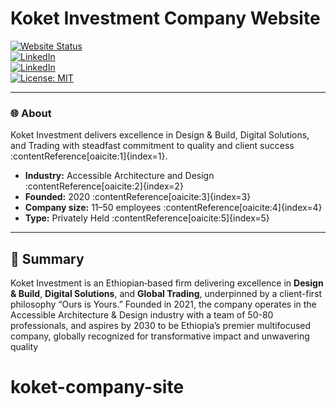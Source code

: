 # Koket Investment Company Website

[![Website Status](https://img.shields.io/website-up-down-green-red/https/koketinvestment.com.svg)](https://koketinvestment.com/)  
[![LinkedIn](https://img.shields.io/badge/LinkedIn-%230077B5.svg?logo=linkedin&logoColor=white)](https://www.linkedin.com/company/koket-investment)  
[![LinkedIn](https://img.shields.io/badge/LinkedIn-%230077B5.svg?logo=linkedin&logoColor=white)](https://www.linkedin.com/company/koket-investment)  
[![License: MIT](https://img.shields.io/badge/License-MIT-yellow.svg)](LICENSE)

---






### 🌐 About

Koket Investment delivers excellence in Design & Build, Digital Solutions, and Trading with steadfast commitment to quality and client success :contentReference[oaicite:1]{index=1}.  
- **Industry:** Accessible Architecture and Design :contentReference[oaicite:2]{index=2}  
- **Founded:** 2020 :contentReference[oaicite:3]{index=3}  
- **Company size:** 11–50 employees :contentReference[oaicite:4]{index=4}  
- **Type:** Privately Held :contentReference[oaicite:5]{index=5}  

---

## 🚀 Summary

Koket Investment is an Ethiopian‐based firm delivering excellence in **Design & Build**, **Digital Solutions**, and **Global Trading**, underpinned by a client-first philosophy “Ours is Yours.” Founded in 2021, the company operates in the Accessible Architecture & Design industry with a team of 50-80 professionals, and aspires by 2030 to be Ethiopia’s premier multifocused company, globally recognized for transformative impact and unwavering quality


# koket-company-site
